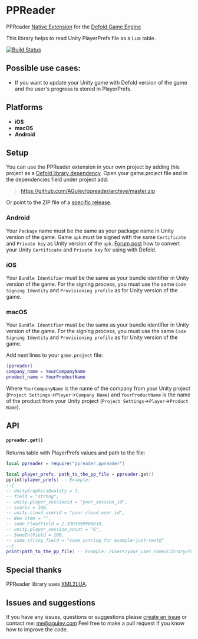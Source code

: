 # PPReader
PPReader [Native Extension](https://www.defold.com/manuals/extensions/) for the [Defold Game Engine](https://www.defold.com)

This library helps to read Unity PlayerPrefs file as a Lua table.

[![Build Status](https://github.com/AGulev/ppreader/workflows/Build%20with%20bob/badge.svg)](https://github.com/AGulev/ppreader/actions)

## Possible use cases:

* If you want to update your Unity game with Defold version of the game and the user's progress is stored in PlayerPrefs.

## Platforms

* **iOS**
* **macOS**
* **Android**

## Setup

You can use the PPReader extension in your own project by adding this project as a [Defold library dependency](https://www.defold.com/manuals/libraries/). Open your game.project file and in the dependencies field under project add:

> https://github.com/AGulev/ppreader/archive/master.zip

Or point to the ZIP file of a [specific release](https://github.com/AGulev/ppreader/releases).

### Android

Your `Package` name must be the same as your package name in Unity version of the game. Game `apk` must be signed with the same `Certificate` and `Private key` as Unity version of the `apk`.
[Forum post](https://forum.defold.com/t/how-to-convert-unity-keystore-to-pk8-format/13235) how to convert your Unity `Certificate` and `Private key` for using with Defold.

### iOS

Your `Bundle Identifier` must be the same as your bundle identifier in Unity version of the game. For the signing process, you must use the same `Code Signing Identity` and `Provisioning profile` as for Unity version of the game.

### macOS

Your `Bundle Identifier` must be the same as your bundle identifier in Unity version of the game. For the signing process, you must use the same `Code Signing Identity` and `Provisioning profile` as for Unity version of the game.

Add next lines to your `game.project` file:

```lua
[ppreader]
company_name = YourCompanyName
product_name = YourProductName
```
Where `YourCompanyName` is the name of the company from your Unity project (`Project Settings`->`Player`->`Company Name`) and `YourProductName` is the name of the product from your Unity project (`Project Settings`->`Player`->`Product Name`).

## API

#### `ppreader.get()`

Returns table with PlayerPrefs values and path to the file:

```lua
local ppreader = require("ppreader.ppreader")

local player_prefs, path_to_the_pp_file = ppreader.get()
pprint(player_prefs) -- Example:
--{
-- UnityGraphicsQuality = 3,
-- field = "string",
-- unity.player_sessionid = "your_session_id",
-- scores = 100,
-- unity.cloud_userid = "your_cloud_user_id",
-- New item = "",
-- some_FloatField = 2.3303999900818,
-- unity.player_session_count = "6",
-- SomeIntField = 100,
-- some_string_field = "some_sctring_for example-just-test@"
--}
print(path_to_the_pp_file) -- Example: /Users/your_user_name/Library/Preferences/unity.TestCompany.TestProduct.plist
```

## Special thanks

PPReader library uses [XML2LUA](https://github.com/manoelcampos/xml2lua).

## Issues and suggestions

If you have any issues, questions or suggestions please [create an issue](https://github.com/AGulev/ppreader/issues) or contact me: me@agulev.com
Feel free to make a pull request if you know how to improve the code.
